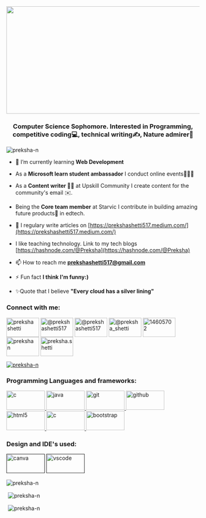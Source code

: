<img src="https://i.ibb.co/z6M8rGm/banner.png" height="280" width="1000"/>
<h3 align="center">Computer Science Sophomore. Interested in Programming, competitive coding💻, technical writing✍, Nature admirer🌱</h3>

<p align="left"> <img src="https://komarev.com/ghpvc/?username=preksha-n&label=Profile%20views&color=0e75b6&style=flat" alt="preksha-n" /> </p>


- 🌱 I’m currently learning **Web Development**

- As a <strong>Microsoft learn student ambassador</strong> I conduct online events👩🏻‍💻
 
- As a <strong>Content writer ✍🏻</strong> at Upskill Community I create content for the community's  email ✉️.

- Being the <strong>Core team member</strong> at Starvic I contribute in building amazing future products💫 in edtech.

- 📝 I regulary write articles on [https://prekshashetti517.medium.com/](https://prekshashetti517.medium.com/)

- I like teaching technology. Link to my tech blogs [https://hashnode.com/@Preksha](https://hashnode.com/@Preksha)

- 📫 How to reach me **prekshashetti517@gmail.com**

- ⚡ Fun fact **I think I'm funny:)**

- ✨Quote that I believe **"Every cloud has a silver lining"**

<h3 align="left">Connect with me:</h3>
<p align="left">
 
<a href="https://www.linkedin.com/in/prekshashetti8/" target="_blank"><img align="center" src="https://img.shields.io/badge/linkedin-%230077B5.svg?style=for-the-badge&logo=linkedin&logoColor=white" alt="preksha shetti" height="50" width="85" /></a>
<a href="https://hashnode.com/@Preksha" target="_blank"><img align="center" src="https://img.shields.io/badge/Hashnode-2962FF?style=for-the-badge&logo=hashnode&logoColor=white" alt="@prekshashetti517" height="50" width="85" /></a>
<a href="https://medium.com/@prekshashetti517" target="_blank"><img align="center" src="https://img.shields.io/badge/Medium-%23000000.svg?style=for-the-badge&logo=Medium&logoColor=white" alt="@prekshashetti517" height="50" width="85" /></a>
<a href="https://twitter.com/@preksha_shetti" target="_blank"><img align="center" src="https://img.shields.io/badge/<handle>-%231DA1F2.svg?style=for-the-badge&logo=Twitter&logoColor=white" alt="@preksha_shetti" height="50" width="85" /></a>
<a href="https://stackoverflow.com/users/14605702" target="_blank"><img align="center" src="https://img.shields.io/badge/-Stackoverflow-FE7A16?style=for-the-badge&logo=stack-overflow&logoColor=white" alt="14605702" height="50" width="85" /></a>
<a href="https://www.facebook.com/preksha.shetti/" target="_blank"><img align="center" src="https://img.shields.io/badge/Facebook-%231877F2.svg?style=for-the-badge&logo=Facebook&logoColor=white" alt="preksha n" height="50" width="85" /></a>
<a href="https://www.instagram.com/preksha.shetti/" target="_blank"><img align="center" src="https://img.shields.io/badge/<handle>-%23E4405F.svg?style=for-the-badge&logo=Instagram&logoColor=white" alt="preksha.shetti" height="50" width="85" /></a>

<p align="left"> <a href="https://github.com/ryo-ma/github-profile-trophy"><img src="https://github-profile-trophy.vercel.app/?username=preksha-n" alt="preksha-n" /></a> </p>



<h3 align="left">Programming Languages and frameworks:</h3>
<p align="left"><!--C--> <a href="https://www.javatpoint.com/c-programming-language-tutorial" target="_blank"> <img src="https://img.shields.io/badge/c-%2300599C.svg?style=for-the-badge&logo=c&logoColor=white" alt="c" width="100" height="50"/> </a>
 <!--Java--><a href="https://www.java.com" target="_blank"> <img src="https://img.shields.io/badge/java-%23ED8B00.svg?style=for-the-badge&logo=java&logoColor=white" alt="java" width="100" height="50"/> </a> 
 <!--Git--><a href="https://git-scm.com/" target="_blank"> <img src="https://img.shields.io/badge/git-%23F05033.svg?style=for-the-badge&logo=git&logoColor=white" alt="git" width="100" height="50"/> </a> 
 <!--GitHub--> <a href="https://github.com/Preksha-N" target="_blank"> <img src="https://img.shields.io/badge/github-%23121011.svg?style=for-the-badge&logo=github&logoColor=white" alt= "github" width="100" height="50"></a>
  <!--HTML--><a href="https://www.w3.org/html/" target="_blank"> <img src="https://img.shields.io/badge/html5-%23E34F26.svg?style=for-the-badge&logo=html5&logoColor=white" alt="html5" width="100" height="50"/> </a> 
<!--CSS--> <a href="https://www.javatpoint.com/css-tutorial" target="_blank"> <img  src="https://img.shields.io/badge/css3-%231572B6.svg?style=for-the-badge&logo=css3&logoColor=white" alt="c" width="100" height="50"/> </a>
 <!--Bootstrap--> <a href="https://getbootstrap.com" target="_blank"> <img src="https://img.shields.io/badge/bootstrap-%23563D7C.svg?style=for-the-badge&logo=bootstrap&logoColor=white" alt="bootstrap" width="100" height="50"/> </a>
 
 <h3 align="left">Design and IDE's used:</h3>
  <a href="" target="_blank"> <img src="https://img.shields.io/badge/Canva-%2300C4CC.svg?style=for-the-badge&logo=Canva&logoColor=white" alt= "canva" width="100" height="50"></a>
   <a href="" target="_blank">  <a href="" target="_blank"> <img src="https://img.shields.io/badge/VisualStudioCode-0078d7.svg?style=for-the-badge&logo=visual-studio-code&logoColor=white" alt= "vscode" width="100" height="50"> </a> 

</p>

<p>&nbsp;<img align="left" src="https://github-readme-stats.vercel.app/api/top-langs?username=preksha-n&show_icons=true&locale=en&layout=compact" alt="preksha-n" /></p>

<p>&nbsp;<img align="center" src="https://github-readme-stats.vercel.app/api?username=preksha-n&show_icons=true&locale=en" alt="preksha-n" /></p>

<p>&nbsp;<img align="center" src="https://github-readme-streak-stats.herokuapp.com/?user=preksha-n&" alt="preksha-n" /></p>
